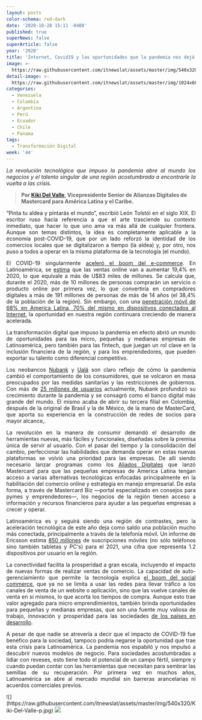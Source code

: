 ```yaml
---
layout: posts
color-schema: red-dark
date: '2020-10-28 15:11 -0400'
published: true
superNews: false
superArticle: false
year: '2020'
title: 'Internet, Covid19 y las oportunidades que la pandemia nos dejó'
image: >-
  https://raw.githubusercontent.com/itnewslat/assets/master/img/540x320/Kiki-Del-Valle-p.jpg
detail-image: >-
  https://raw.githubusercontent.com/itnewslat/assets/master/img/1024x680/Kiki-Del-Valle-g.jpg
categories:
  - Venezuela
  - Colombia
  - Argentina
  - Perú
  - Ecuador
  - Chile
  - Panama
tags:
  - Transformación Digital
week: '44'
---
```


<p style="text-align: justify;"><em>La revolución tecnológica que impuso la pandemia abre al mundo los negocios y el talento singular de una región acostumbrada a encontrarle la vuelta a las crisis. </em></p>

<blockquote><strong>Por <a href="https://www.linkedin.com/in/kiki-del-valle">Kiki Del Valle</a>, Vicepresidente Senior de Alianzas Digitales de Mastercard para América Latina y el Caribe.</strong></blockquote>
<p style="text-align: justify;">“Pinta tu aldea y pintarás el mundo”, escribió León Tolstói en el siglo XIX. El escritor ruso hacía referencia a que el arte trasciende su contexto inmediato, que hacer lo que uno ama va más allá de cualquier frontera. Aunque son temas distintos, la idea es completamente aplicable a la economía post-COVID-19, que por un lado reforzó la identidad de los comercios locales que se digitalizaron a tiempo (la aldea) y, por otro, nos puso a todos a operar en la misma plataforma de la tecnología (el mundo).</p>
<p style="text-align: justify;">El COVID-19 singularmente <a href="https://www.weforum.org/agenda/2020/08/covid19-pandemic-social-shift-ecommerce-report/">aceleró el boom del e-commerce</a>. En Latinoamérica, se <a href="https://www.emarketer.com/content/latin-america-ecommerce-2020">estima</a> que las ventas online van a aumentar 19,4% en 2020, lo que equivale a más de U$83 miles de millones. Se calcula que, durante el 2020, más de 10 millones de personas comprarán un servicio o producto online por primera vez, lo que convertiría en compradores digitales a más de 191 millones de personas de más de 14 años (el 38,4% de la población de la región). Sin embargo, con una <a href="https://www.gsma.com/mobileeconomy/wp-content/uploads/2020/03/GSMA_MobileEconomy2020_Global.pdf">penetración móvil de 68% en America Latina, 70% del mismo en dispositivos conectados al Internet</a>, la oportunidad en nuestra región continuara creciendo de manera acelerada.</p>
<p style="text-align: justify;">La transformación digital que impuso la pandemia en efecto abrió un mundo de oportunidades para las micro, pequeñas y medianas empresas de Latinoamérica, pero también para las fintech, que juegan un rol clave en la inclusión financiera de la región, y para los emprendedores, que pueden exportar su talento como diferencial competitivo.</p>
<p style="text-align: justify;">Los neobancos <a href="https://nubank.com.br/">Nubank</a> y <a href="https://www.uala.com.ar/">Ualá</a> son claro reflejo de cómo la pandemia cambió el comportamiento de los consumidores, que se volcaron en masa preocupados por las medidas sanitarias y las restricciones de gobiernos. Con más de <a href="https://forbes.co/2020/06/01/tecnologia/nubank-pasa-la-barrera-de-los-25-millones-de-usuarios-en-america-latina/">25 millones de usuarios</a> actualmente, Nubank profundizó su crecimiento durante la pandemia y se consagró como el banco digital más grande del mundo. El mismo acaba de abrir su tercera filial en Colombia, después de la original de Brasil y la de México, de la mano de MasterCard, que aporta su experiencia en la construcción de redes de socios para mayor alcance,.</p>
<p style="text-align: justify;">La revolución en la manera de consumir demandó el desarrollo de herramientas nuevas, más fáciles y funcionales, diseñadas sobre la premisa única de servir al usuario. Con el pasar del tiempo y la consolidación del cambio, perfeccionar las habilidades que demanda operar en estas nuevas plataformas se volvió una prioridad para las empresas. De allí siendo necesario lanzar programas como los <a href="https://latam.mastercard.com/es-region-lac/empresas/alianzas.html">Aliados Digitales</a> que lanzó Mastercard para que las pequeñas empresas de America Latina tengan acceso a varias alternativas tecnológicas enfocadas principalmente en la habilitación del comercio online y estrategia en manejo empresarial. De esta forma, a través de Mastercard Biz —portal especializado en consejos para pymes y emprendedores—, los negocios de la región tienen acceso a información y recursos financieros para ayudar a las pequeñas empresas a crecer y operar.</p>
<p style="text-align: justify;">Latinoamérica es y seguirá siendo una región de contrastes, pero la aceleración tecnológica de este año deja como saldo una población mucho más conectada, principalmente a través de la telefonía móvil. Un informe de Ericsson estima <a href="https://www.ericsson.com/es/press-releases/2015/11/reporte-de-movilidad-ericsson-las-suscripciones-moviles-de-5g-alcanzaran-150-millones-para-el-ano-2021">850 millones</a> de suscripciones móviles (no sólo teléfonos sino también tabletas y PC's) para el 2021, una cifra que representa 1.2 dispositivos por usuario en la región.</p>
<p style="text-align: justify;">La conectividad facilita la prosperidad a gran escala, incluyendo el impacto de nuevas formas de realizar ventas de comercio. La capacidad de auto-gerenciamiento que permite la tecnología explica <a href="https://www.forbes.com/sites/forbestechcouncil/2020/08/17/why-social-commerce-could-eclipse-e-commerce/#19d4e268937c">el boom del social commerce</a>, que ya no se limita a usar las redes para llevar tráfico a los canales de venta de un website o aplicación, sino que las vuelve canales de venta en sí mismos, lo que acorta los tiempos de compra. Aunque esto trae valor agregado para micro emprendimientos, también brinda oportunidades para pequeñas y medianas empresas, que son una fuente muy valiosa de trabajo, innovación y prosperidad para las sociedades <a href="https://www.ceoe.es/es/contenido/actualidad/noticias/las-mipymes-generan-el-28-del-pib-en-latinoamerica-pero-carecen-aun-del-impulso-necesario">de los países en desarrollo</a>.</p>
<p style="text-align: justify;">A pesar de que nadie se atrevería a decir que el impacto de COVID-19 fue benéfico para la sociedad, tampoco podría negarse la oportunidad que trae esta crisis para Latinoamérica. La pandemia nos espabiló y nos impulsó a descubrir nuevos modelos de negocio. Para sociedades acostumbradas a lidiar con reveses, esto tiene todo el potencial de un campo fértil, siempre y cuando puedan contar con las herramientas que necesitan para sembrar las semillas de su recuperación. Por primera vez en muchos años, Latinoamérica se abre al mercado mundial sin barreras arancelarias ni acuerdos comerciales previos.</p>
![](https://raw.githubusercontent.com/itnewslat/assets/master/img/540x320/Kiki-Del-Valle-p.jpg)
<img src="https://tracker.metricool.com/c3po.jpg?hash=56f88a41e39ab42c063cc51676587a04"/>